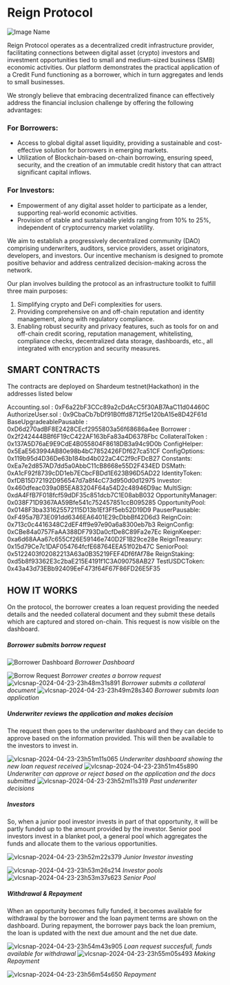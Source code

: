 # Reign Protocol

![Image Name](https://github.com/DeograciousAggrey/ReignProtocol_Shardeum/assets/68210234/40cc185d-cfc5-4503-94cc-e78330a37b0f)

Reign Protocol operates as a decentralized credit infrastructure provider, facilitating connections between digital asset (crypto) investors and investment opportunities tied to small and medium-sized business (SMB) economic activities. Our platform demonstrates the practical application of a Credit Fund functioning as a borrower, which in turn aggregates and lends to small businesses.

We strongly believe that embracing decentralized finance can effectively address the financial inclusion challenge by offering the following advantages:

### For Borrowers:
- Access to global digital asset liquidity, providing a sustainable and cost-effective solution for borrowers in emerging markets.
- Utilization of Blockchain-based on-chain borrowing, ensuring speed, security, and the creation of an immutable credit history that can attract significant capital inflows.

### For Investors:
- Empowerment of any digital asset holder to participate as a lender, supporting real-world economic activities.
- Provision of stable and sustainable yields ranging from 10% to 25%, independent of cryptocurrency market volatility.

We aim to establish a progressively decentralized community (DAO) comprising underwriters, auditors, service providers, asset originators, developers, and investors. Our incentive mechanism is designed to promote positive behavior and address centralized decision-making across the network.

Our plan involves building the protocol as an infrastructure toolkit to fulfill three main purposes:
1. Simplifying crypto and DeFi complexities for users.
2. Providing comprehensive on and off-chain reputation and identity management, along with regulatory compliance.
3. Enabling robust security and privacy features, such as tools for on and off-chain credit scoring, reputation management, whitelisting, compliance checks, decentralized data storage, dashboards, etc., all integrated with encryption and security measures.

## SMART CONTRACTS
The contracts are deployed on Shardeum testnet(Hackathon) in the addresses listed below

Accounting.sol :            0xF6a22bF3CCc89a2cDdAcC5f30AB7AaC11d04460C
AuthorizeUser.sol :             0x9CbaCb7bDf91B0ffd8712f5e120bA15e8D42F61d
BaseUpgradeablePausable :           0xD6d270adBF8E2428CEcf2955803a56f68686a4ee
Borrower :          0x2f242444BBf6F19cC422AF163bFa83a4D6378Fbc
CollateralToken :           0x137A5D76aE9E9CdE4B055804F8618DB3a94c9D0b
ConfigHelper:           0x5EaE563994AB80e98b4bC7852426FDf627ca51CF
ConfigOptions:          0x119b95d4D36De63b184bd4b022aC4C2f9cFDcB27
Constants:          0xEa7e2d857AD7dd5a0AbbC11cB8668e55D2F434ED
DSMath:             0xA1cF92f8739cDD1eb7ECbcFBDd1E623B96D5AD22
IdentityToken:          0xfDB15D72192D956547d7a8f4cC73d950d0d12975
Investor:           0x460dfeac039a0B5EA83204F64a54D2c48946D9ac
MultiSign:          0xdA4FfB7F018fcf59dDF35c851dcb7C1E08abB032
OpportunityManager:             0x038F71D9367AA59Bfe541c752457851ccB095285
OpportunityPool:            0x0148F3ba331625572115D13b1Ef3Ff5eb52D19D9
PauserPausable:             0xF495a7B73E091dd6346EA6401E29cDbbBf42D6d3
ReignCoin:          0x713c0c4416348C2dEF4ff9e97e90a6a8300eb7b3
ReignConfig:            0xCBe84a0757FaAA388DF793Da0cfDe8C89Fa2e7Ec
ReignKeeper:            0xa6d68AAa67c655Cf26E59146e740D2F1B29ce28e
ReignTreasury:          0x15d79Ce7c1DAF054764fcfE68764EEA51f02b47C
SeniorPool:             0x5122403f02082213A63a0B35219FEF4Df6fAf78e
ReignStaking:           0xd5b8f93362E3c2baE215E4191f1C3A090758AB27
TestUSDCToken:          0x43a43d73EBb92409EeF473f64F67F86FD26E5F35

## HOW IT WORKS
On the protocol, the borrower creates a loan request providing the needed details and the needed collateral document and they submit these details which are captured and stored on-chain. This request is now visible on the dashboard.

##### Borrower submits borrow request
![Borrower Dashboard](https://github.com/DeograciousAggrey/ReignProtocol_Shardeum/assets/68210234/f6eb569e-e6f9-4fd1-be99-2ef0893ef68e)
*Borrower Dashboard* 

![Borrow Request](https://github.com/DeograciousAggrey/ReignProtocol_Shardeum/assets/68210234/aa2730b4-0a5a-42c6-8a9a-9ce0dadb361e)
*Borrower creates a borrow request*
![vlcsnap-2024-04-23-23h48m31s891](https://github.com/DeograciousAggrey/ReignProtocol_Shardeum/assets/68210234/68152455-5ad9-4513-be61-8bff0f2731f6)
*Borrower submits a collateral document*
![vlcsnap-2024-04-23-23h49m28s340](https://github.com/DeograciousAggrey/ReignProtocol_Shardeum/assets/68210234/9ab9495a-f9cf-4a8e-8e74-4394930dc84c)
*Borrower submits loan application*

##### Underwriter reviews the application and makes decision
The request then goes to the underwriter dashboard and they can decide to approve based on the information provided. This will then be available to the investors to invest in. 

![vlcsnap-2024-04-23-23h51m11s065](https://github.com/DeograciousAggrey/ReignProtocol_Shardeum/assets/68210234/4e006327-12d0-4651-93a0-4c77a9405a3c)
*Underwriter dashboard showing the new loan request received*
![vlcsnap-2024-04-23-23h51m45s890](https://github.com/DeograciousAggrey/ReignProtocol_Shardeum/assets/68210234/51866a5f-d005-489b-96c9-f6a66cd6e72c)
*Underwriter can approve or reject based on the application and the docs submitted*
![vlcsnap-2024-04-23-23h52m11s319](https://github.com/DeograciousAggrey/ReignProtocol_Shardeum/assets/68210234/59f77aef-10da-4436-aec6-8e046b99d8f2)
*Past underwriter decisions*

##### Investors 
So, when a junior pool investor invests in part of that opportunity, it will be partly funded up to the amount provided by the investor.
Senior pool investors invest in a blanket pool, a general pool which aggregates the funds and allocate them to the various opportunities.


![vlcsnap-2024-04-23-23h52m22s379](https://github.com/DeograciousAggrey/ReignProtocol_Shardeum/assets/68210234/5143bf6c-a822-4eeb-97b7-cebdcb026653)
*Junior Investor investing*

![vlcsnap-2024-04-23-23h53m26s214](https://github.com/DeograciousAggrey/ReignProtocol_Shardeum/assets/68210234/ce24ae71-9e0c-48c5-ba18-6d56ad964811)
*Investor pools*
![vlcsnap-2024-04-23-23h53m37s623](https://github.com/DeograciousAggrey/ReignProtocol_Shardeum/assets/68210234/74f50a02-1b93-40d5-97a1-856165aca0c5)
*Senior Pool*

##### Withdrawal & Repayment
When an opportunity becomes fully funded, it becomes available for withdrawal by the borrower and the loan payment terms are shown on the dashboard. During repayment, the borrower pays back the loan premium, the loan is updated with the next due amount and the net due date.

![vlcsnap-2024-04-23-23h54m43s905](https://github.com/DeograciousAggrey/ReignProtocol_Shardeum/assets/68210234/8a05fdd2-a8c9-44c8-90d3-882fa60699eb)
*Loan request succesfull, funds available for withdrawal*
![vlcsnap-2024-04-23-23h55m05s493](https://github.com/DeograciousAggrey/ReignProtocol_Shardeum/assets/68210234/ed5b1ee0-8dab-4e09-91c4-a63c8fc11e64)
*Making Repayment*

![vlcsnap-2024-04-23-23h56m54s650](https://github.com/DeograciousAggrey/ReignProtocol_Shardeum/assets/68210234/faf282cb-0b89-4ffd-8d12-f4727425b1ee)
*Repayment*
